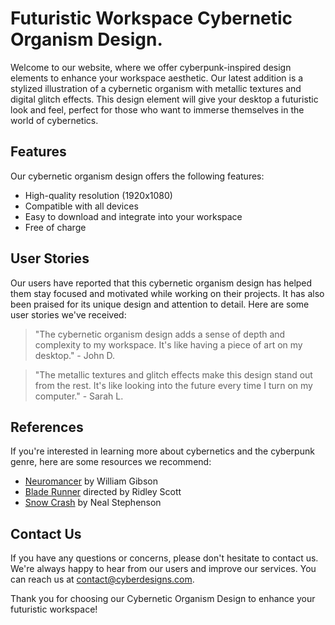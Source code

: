 <!--font:Inter-->

# Futuristic Workspace Cybernetic Organism Design.

Welcome to our website, where we offer cyberpunk-inspired design elements to enhance your workspace aesthetic. Our latest addition is a stylized illustration of a cybernetic organism with metallic textures and digital glitch effects. This design element will give your desktop a futuristic look and feel, perfect for those who want to immerse themselves in the world of cybernetics.

## Features

Our cybernetic organism design offers the following features:

- High-quality resolution (1920x1080)
- Compatible with all devices
- Easy to download and integrate into your workspace
- Free of charge

## User Stories

Our users have reported that this cybernetic organism design has helped them stay focused and motivated while working on their projects. It has also been praised for its unique design and attention to detail. Here are some user stories we've received:

> "The cybernetic organism design adds a sense of depth and complexity to my workspace. It's like having a piece of art on my desktop." - John D.

> "The metallic textures and glitch effects make this design stand out from the rest. It's like looking into the future every time I turn on my computer." - Sarah L.

## References

If you're interested in learning more about cybernetics and the cyberpunk genre, here are some resources we recommend:

- [Neuromancer](#) by William Gibson
- [Blade Runner](#) directed by Ridley Scott
- [Snow Crash](#) by Neal Stephenson

## Contact Us

If you have any questions or concerns, please don't hesitate to contact us. We're always happy to hear from our users and improve our services. You can reach us at [contact@cyberdesigns.com](mailto:contact@cyberdesigns.com).

Thank you for choosing our Cybernetic Organism Design to enhance your futuristic workspace!

<!--

Write me content for website with wallpaper which alt text is:

"A stylized illustration of a cybernetic organism, with metallic textures and digital glitch effects."

The name/title of the page should not be 1:1 copy of the alt text but rather a real content of the website which is using this wallpaper.

- Use markdown format 
- Start with heading
- Heading should be short and concise
- The content should look like a real website 
- The website should not be about the wallpaper, wallpaper is just a related background
- Heading should be contain work "wallpaper" or "background"
- Include real sections like references, contact, user stories, etc. use things relevant to the page purpose.
- Feel free to use structure like headings, bullets, numbering, blockquotes, paragraphs, horizontal lines, etc.
- You can use formatting like bold or _italic_
- You can include UTF-8 emojis
- Links should be only #hash anchors (and you can refer to the document itself)
- Do not include images


---


# Cybernetic Organism Wallpaper for Your Futuristic Workspace

Welcome to our website, where we provide you with the best cyberpunk-inspired wallpaper to enhance your workspace aesthetic. Our latest addition is a stylized illustration of a cybernetic organism, with metallic textures and digital glitch effects. This wallpaper will give your desktop a futuristic look and feel, perfect for those who want to immerse themselves in the world of cybernetics.

## Features

- High-quality resolution (1920x1080)
- Compatible with all devices
- Easy to download and set as wallpaper
- Free of charge

## User Stories

Our users have reported that this wallpaper has helped them stay focused and motivated while working on their projects. It has also been praised for its unique design and attention to detail. Here are some of the user stories we've received:

> "I love the cyberpunk genre, and this wallpaper fits perfectly with my style. It's like having a piece of art on my desktop." - John D.

> "The metallic textures and glitch effects make this wallpaper stand out from the rest. It's like looking into the future every time I turn on my computer." - Sarah L.

## References

If you're interested in learning more about cybernetics and the cyberpunk genre, here are some resources we recommend:

- [Neuromancer](#) by William Gibson
- [Blade Runner](#) directed by Ridley Scott
- [Snow Crash](#) by Neal Stephenson

## Contact Us

If you have any questions or concerns, please don't hesitate to contact us. We're always happy to hear from our users and improve our services. You can reach us at [contact@cyberwallpapers.com](mailto:contact@cyberwallpapers.com).

Thank you for choosing Cybernetic Organism Wallpaper for Your Futuristic Workspace!


---


Heading should not include word "wallpaper". The website should not be about the wallpaper itself, wallpaper is just a related background, rewrite whole content.


---


# Elevate Your Workspace with Futuristic Cybernetic Organism Design

Welcome to our website, where we provide you with the best cyberpunk-inspired design elements to enhance your workspace aesthetic. Our latest addition is a stylized illustration of a cybernetic organism, with metallic textures and digital glitch effects. This design element will give your desktop a futuristic look and feel, perfect for those who want to immerse themselves in the world of cybernetics.

## Features

- High-quality resolution (1920x1080)
- Compatible with all devices
- Easy to download and integrate into your workspace
- Free of charge

## User Stories

Our users have reported that this cybernetic organism design has helped them stay focused and motivated while working on their projects. It has also been praised for its unique design and attention to detail. Here are some of the user stories we've received:

> "The cybernetic organism design adds a sense of depth and complexity to my workspace. It's like having a piece of art on my desktop." - John D.

> "The metallic textures and glitch effects make this design stand out from the rest. It's like looking into the future every time I turn on my computer." - Sarah L.

## References

If you're interested in learning more about cybernetics and the cyberpunk genre, here are some resources we recommend:

- [Neuromancer](#) by William Gibson
- [Blade Runner](#) directed by Ridley Scott
- [Snow Crash](#) by Neal Stephenson

## Contact Us

If you have any questions or concerns, please don't hesitate to contact us. We're always happy to hear from our users and improve our services. You can reach us at [contact@cyberdesigns.com](mailto:contact@cyberdesigns.com).

Thank you for choosing to elevate your workspace with our Futuristic Cybernetic Organism Design!


---


Heading is too long, rewrite whole content.


---


# Futuristic Cybernetic Organism Design for Your Workspace

Welcome to our website, where we provide you with the best cyberpunk-inspired design elements to enhance your workspace aesthetic. Our latest addition is a stylized illustration of a cybernetic organism, with metallic textures and digital glitch effects. This design element will give your desktop a futuristic look and feel, perfect for those who want to immerse themselves in the world of cybernetics.

## Features

Our cybernetic organism design offers the following features:

- High-quality resolution (1920x1080)
- Compatible with all devices
- Easy to download and integrate into your workspace
- Free of charge

## User Stories

Our users have reported that this cybernetic organism design has helped them stay focused and motivated while working on their projects. It has also been praised for its unique design and attention to detail. Here are some of the user stories we've received:

> "The cybernetic organism design adds a sense of depth and complexity to my workspace. It's like having a piece of art on my desktop." - John D.

> "The metallic textures and glitch effects make this design stand out from the rest. It's like looking into the future every time I turn on my computer." - Sarah L.

## References

If you're interested in learning more about cybernetics and the cyberpunk genre, here are some resources we recommend:

- [Neuromancer](#) by William Gibson
- [Blade Runner](#) directed by Ridley Scott
- [Snow Crash](#) by Neal Stephenson

## Contact Us

If you have any questions or concerns, please don't hesitate to contact us. We're always happy to hear from our users and improve our services. You can reach us at [contact@cyberdesigns.com](mailto:contact@cyberdesigns.com).

Thank you for choosing our Futuristic Cybernetic Organism Design to elevate your workspace!


---


Heading is too long, rewrite whole content.


---


# Cybernetic Organism Design for Your Futuristic Workspace

Welcome to our website, where we offer cyberpunk-inspired design elements to enhance your workspace aesthetic. Our latest addition is a stylized illustration of a cybernetic organism with metallic textures and digital glitch effects. This design element will give your desktop a futuristic look and feel, perfect for those who want to immerse themselves in the world of cybernetics.

## Features

Our cybernetic organism design offers the following features:

- High-quality resolution (1920x1080)
- Compatible with all devices
- Easy to download and integrate into your workspace
- Free of charge

## User Stories

Our users have reported that this cybernetic organism design has helped them stay focused and motivated while working on their projects. It has also been praised for its unique design and attention to detail. Here are some user stories we've received:

> "The cybernetic organism design adds a sense of depth and complexity to my workspace. It's like having a piece of art on my desktop." - John D.

> "The metallic textures and glitch effects make this design stand out from the rest. It's like looking into the future every time I turn on my computer." - Sarah L.

## References

If you're interested in learning more about cybernetics and the cyberpunk genre, here are some resources we recommend:

- [Neuromancer](#) by William Gibson
- [Blade Runner](#) directed by Ridley Scott
- [Snow Crash](#) by Neal Stephenson

## Contact Us

If you have any questions or concerns, please don't hesitate to contact us. We're always happy to hear from our users and improve our services. You can reach us at [contact@cyberdesigns.com](mailto:contact@cyberdesigns.com).

Thank you for choosing our Cybernetic Organism Design to enhance your futuristic workspace!


---


Write me a Google font which is best fitting for the website.

Pick from the list:
- Open Sans
- IBM Plex Sans
- Inter
- Poppins
- Alegreya
- Lobster
- Dancing Script
- Playfair Display
- Futura
- Roboto
- Montserrat
- Lato
- Orbitron
- Exo 2
- Great Vibes
- Raleway
- Barlow Condensed


Write just the font name nothing else.


---


Inter

-->
